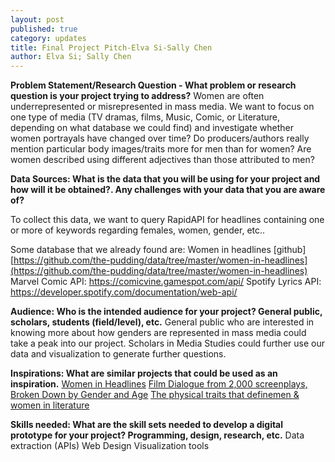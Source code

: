 ```yaml
---
layout: post
published: true
category: updates
title: Final Project Pitch-Elva Si-Sally Chen
author: Elva Si; Sally Chen
---
```

**Problem Statement/Research Question - What problem or research question is your project trying to address?**
Women are often underrepresented or misrepresented in mass media. We want to focus on one type of media (TV dramas, films, Music, Comic, or Literature, depending on what database we could find) and investigate whether women portrayals have changed over time? Do producers/authors really mention particular body images/traits more for men than for women? Are women described using different adjectives than those attributed to men?

**Data Sources: What is the data that you will be using for your project and how will it be obtained?. Any challenges with your data that you are aware of?**

To collect this data, we want to query RapidAPI for headlines containing one or more of keywords regarding females, women, gender, etc.. 

Some database that we already found are:
Women in headlines [github] 
[https://github.com/the-pudding/data/tree/master/women-in-headlines](https://github.com/the-pudding/data/tree/master/women-in-headlines)
Marvel Comic API: https://comicvine.gamespot.com/api/
Spotify Lyrics API: https://developer.spotify.com/documentation/web-api/

**Audience: Who is the intended audience for your project? General public, scholars, students (field/level), etc.**
General public who are interested in knowing more about how genders are represented in mass media could take a peak into our project. Scholars in Media Studies could further use our data and visualization to generate further questions.

**Inspirations: What are similar projects that could be used as an inspiration.**
[Women in Headlines](https://pudding.cool/2022/02/women-in-headlines/)
[Film Dialogue  from 2,000 screenplays, Broken Down by Gender and Age](https://pudding.cool/2017/03/film-dialogue/)
[The physical traits that definemen & women in literature](https://pudding.cool/2020/07/gendered-descriptions/)

**Skills needed: What are the skill sets needed to develop a digital prototype for your project? Programming, design, research, etc.**
Data extraction (APIs) 
Web Design 
Visualization tools

